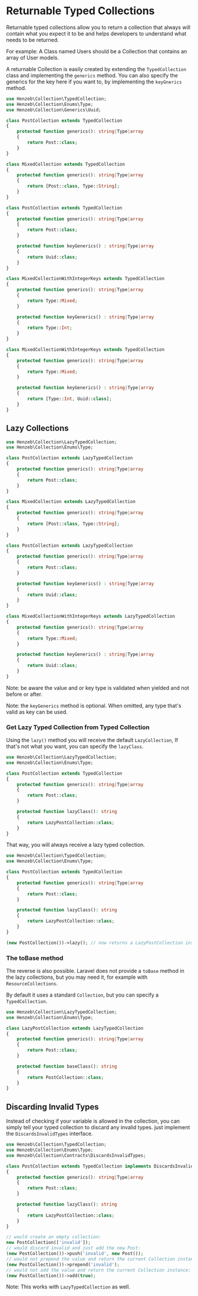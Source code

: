 # Returnable Typed Collections

Returnable typed collections allow you to return a collection that always
will contain what you expect it to be and helps developers to understand
what needs to be returned.

For example: A Class named Users
should be a Collection that contains an array of User models.

A returnable Collection is easily created by extending the `TypedCollection`
class and implementing the `generics` method. You can also specify the
generics for the key here if you want to, by implementing the `keyGnerics`
method.

````php
use Henzeb\Collection\TypedCollection;
use Henzeb\Collection\Enums\Type;
use Henzeb\Collection\Generics\Uuid;

class PostCollection extends TypedCollection
{
    protected function generics(): string|Type|array
    {
        return Post::class;
    }
}

class MixedCollection extends TypedCollection
{
    protected function generics(): string|Type|array
    {
        return [Post::class, Type::String];
    }
}

class PostCollection extends TypedCollection
{
    protected function generics(): string|Type|array
    {
        return Post::class;
    }

    protected function keyGenerics() : string|Type|array
    {
        return Uuid::class;
    }
}

class MixedCollectionWithIntegerKeys extends TypedCollection
{
    protected function generics(): string|Type|array
    {
        return Type::Mixed;
    }

    protected function keyGenerics() : string|Type|array
    {
        return Type::Int;
    }
}

class MixedCollectionWithIntegerKeys extends TypedCollection
{
    protected function generics(): string|Type|array
    {
        return Type::Mixed;
    }

    protected function keyGenerics() : string|Type|array
    {
        return [Type::Int, Uuid::class];
    }
}
````

## Lazy Collections

````php
use Henzeb\Collection\LazyTypedCollection;
use Henzeb\Collection\Enums\Type;

class PostCollection extends LazyTypedCollection
{
    protected function generics(): string|Type|array
    {
        return Post::class;
    }
}

class MixedCollection extends LazyTypedCollection
{
    protected function generics(): string|Type|array
    {
        return [Post::class, Type::String];
    }
}

class PostCollection extends LazyTypedCollection
{
    protected function generics(): string|Type|array
    {
        return Post::class;
    }

    protected function keyGenerics() : string|Type|array
    {
        return Uuid::class;
    }
}

class MixedCollectionWithIntegerKeys extends LazyTypedCollection
{
    protected function generics(): string|Type|array
    {
        return Type::Mixed;
    }

    protected function keyGenerics() : string|Type|array
    {
        return Uuid::class;
    }
}
````

Note: be aware the value and or key type is validated when yielded and
not before or after.

Note: the `keyGenerics` method is optional. When omitted, any type
that's valid as key can be used.

### Get Lazy Typed Collection from Typed Collection

Using the `lazy()` method you will receive the default `LazyCollection`,
If that's not what you want, you can specify the `lazyClass`.

````php
use Henzeb\Collection\LazyTypedCollection;
use Henzeb\Collection\Enums\Type;

class PostCollection extends TypedCollection
{
    protected function generics(): string|Type|array
    {
        return Post::class;
    }

    protected function lazyClass(): string
    {
        return LazyPostCollection::class;
    }
}
````

That way, you will always receive a lazy typed collection.

````php
use Henzeb\Collection\TypedCollection;
use Henzeb\Collection\Enums\Type;

class PostCollection extends TypedCollection
{
    protected function generics(): string|Type|array
    {
        return Post::class;
    }

    protected function lazyClass(): string
    {
        return LazyPostCollection::class;
    }
}

(new PostCollection())->lazy(); // now returns a LazyPostCollection instance
````

### The toBase method

The reverse is also possible. Laravel does not provide a `toBase` method in the
lazy collections, but you may need it, for example with `ResourceCollections`.

By default it uses a standard `Collection`, but you can specify a
`TypedCollection`.

````php
use Henzeb\Collection\LazyTypedCollection;
use Henzeb\Collection\Enums\Type;

class LazyPostCollection extends LazyTypedCollection
{
    protected function generics(): string|Type|array
    {
        return Post::class;
    }

    protected function baseClass(): string
    {
        return PostCollection::class;
    }
}
````

## Discarding Invalid Types

Instead of checking if your variable is allowed in the collection, you can
simply tell your typed collection to discard any invalid types. just implement
the `DiscardsInvalidTypes` interface.

````php
use Henzeb\Collection\TypedCollection;
use Henzeb\Collection\Enums\Type;
use Henzeb\Collection\Contracts\DiscardsInvalidTypes;

class PostCollection extends TypedCollection implements DiscardsInvalidTypes
{
    protected function generics(): string|Type|array
    {
        return Post::class;
    }

    protected function lazyClass(): string
    {
        return LazyPostCollection::class;
    }
}

// would create an empty collection:
new PostCollection(['invalid']);
// would discard invalid and just add the new Post:
(new PostCollection())->push('invalid', new Post());
// would not prepend the value and return the current Collection instance:
(new PostCollection())->prepend('invalid');
// would not add the value and return the current Collection instance:
(new PostCollection())->add(true);
````

Note: This works with `LazyTypedCollection` as well.

